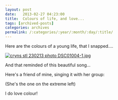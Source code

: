 ```yaml
---
layout: post
date:	2013-02-27 04:23:00
title:  Colours of life, and love...
tags: [archived-posts]
categories: archives
permalink: /:categories/:year/:month/:day/:title/
---
```

Here are the colours of a young life, that I snapped....

<a href="http://s1264.beta.photobucket.com/user/mnypx/media/DSC01004-1.jpg.html" target="_blank"><img src="http://i1264.photobucket.com/albums/jj483/mnypx/DSC01004-1.jpg" border="0" alt="cryns stl 230213 photo DSC01004-1.jpg" /></a>

And that reminded of this beautiful song...

<lj-embed id="962"/>

Here's a friend of mine, singing it with her group:

<lj-embed id="963"/>

(She's the one on the extreme left)

I do love colour!
